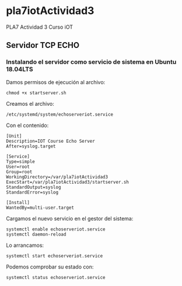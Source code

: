 # pla7iotActividad3
PLA7 Actividad 3 Curso iOT


## Servidor TCP ECHO

### Instalando el servidor como servicio de sistema en Ubuntu 18.04LTS

Damos permisos de ejecución al archivo:
````
chmod +x startserver.sh
````

Creamos el archivo:
````
/etc/systemd/system/echoserveriot.service
````

Con el contenido:
````
[Unit]
Description=IOT Course Echo Server
After=syslog.target

[Service]
Type=simple
User=root
Group=root
WorkingDirectory=/var/pla7iotActividad3
ExecStart=/var/pla7iotActividad3/startserver.sh
StandardOutput=syslog
StandardError=syslog

[Install]
WantedBy=multi-user.target
````

Cargamos el nuevo servicio en el gestor del sistema:
````
systemctl enable echoserveriot.service
systemctl daemon-reload
````

Lo arrancamos:
````
systemctl start echoserveriot.service
````

Podemos comprobar su estado con:
````
systemctl status echoserveriot.service
````
